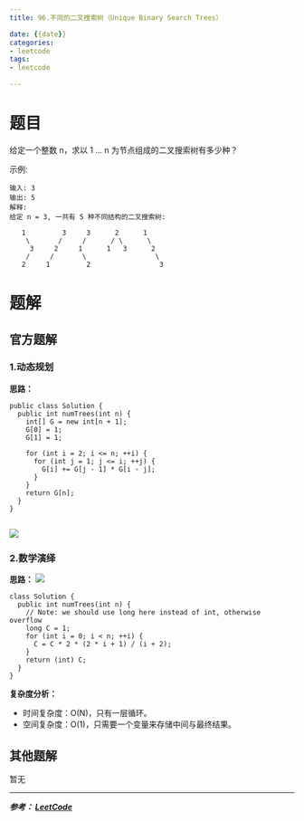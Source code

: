 ```yaml
---
title: 96.不同的二叉搜索树（Unique Binary Search Trees）

date: {{date}}
categories:
- leetcode
tags:
- leetcode

---
```

# 题目
给定一个整数 n，求以 1 ... n 为节点组成的二叉搜索树有多少种？

示例:
```
输入: 3
输出: 5
解释:
给定 n = 3, 一共有 5 种不同结构的二叉搜索树:

   1         3     3      2      1
    \       /     /      / \      \
     3     2     1      1   3      2
    /     /       \                 \
   2     1         2                 3
```


# 题解

## 官方题解
### 1.动态规划
**思路：**

```
public class Solution {
  public int numTrees(int n) {
    int[] G = new int[n + 1];
    G[0] = 1;
    G[1] = 1;

    for (int i = 2; i <= n; ++i) {
      for (int j = 1; j <= i; ++j) {
        G[i] += G[j - 1] * G[i - j];
      }
    }
    return G[n];
  }
}


```
![](https://i.loli.net/2019/10/07/BZS93gv4LxHwnNm.png)


### 2.数学演绎
**思路：**
![](https://i.loli.net/2019/10/07/AjqcCMNynXVpLIt.png)

```
class Solution {
  public int numTrees(int n) {
    // Note: we should use long here instead of int, otherwise overflow
    long C = 1;
    for (int i = 0; i < n; ++i) {
      C = C * 2 * (2 * i + 1) / (i + 2);
    }
    return (int) C;
  }
}

```
**复杂度分析：**
- 时间复杂度：O(N)，只有一层循环。
- 空间复杂度：O(1)，只需要一个变量来存储中间与最终结果。



## 其他题解
暂无

---
***参考：
[LeetCode](https://leetcode-cn.com/problems/unique-binary-search-trees/solution/bu-tong-de-er-cha-sou-suo-shu-by-leetcode/)***
